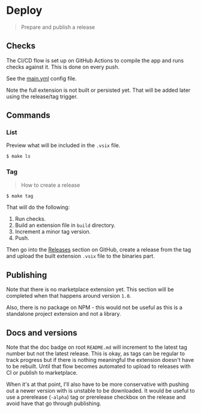 # Deploy
> Prepare and publish a release


## Checks

The CI/CD flow is set up on GitHub Actions to compile the app and runs checks against it. This is done on every push.

See the [main.yml](/.github/workflows/main.yml) config file.

Note the full extension is not built or persisted yet. That will be added later using the release/tag trigger.


## Commands

### List

Preview what will be included in the `.vsix` file.

```sh
$ make ls
```

### Tag
> How to create a release

```sh
$ make tag
```

That will do the following:

1. Run checks.
2. Build an extension file in `build` directory.
3. Increment a minor tag version.
4. Push.

Then go into the [Releases](https://github.com/MichaelCurrin/auto-commit-msg/releases) section on GitHub, create a release from the tag and upload the built extension `.vsix` file to the binaries part.


## Publishing

Note that there is no marketplace extension yet. This section will be completed when that happens around version `1.0`.

Also, there is no package on NPM - this would not be useful as this is a standalone project extension and not a library.


## Docs and versions

Note that the doc badge on root `README.md` will increment to the latest tag number but not the latest release. This is okay, as tags can be regular to track progress but if there is nothing meaningful the extension doesn't have to be rebuilt. Until that flow becomes automated to upload to releases with CI or publish to marketplace.

When it's at that point, I'll also have to be more conservative with pushing out a newer version with is unstable to be downloaded. It would be useful to use a prerelease (`-alpha`) tag or prerelease checkbox on the release and avoid have that go through publishing.
